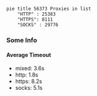 
```mermaid
pie title 56373 Proxies in list
    "HTTP" : 25383
    "HTTPS": 8111
    "SOCKS" : 29776
```

### Some Info
#### Average Timeout

- mixed: 3.6s
- http: 1.8s
- https: 8.2s
- socks: 5.1s
